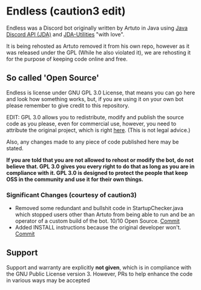 # Endless (caution3 edit)

Endless was a Discord bot originally written by Artuto in Java using [Java Discord API (JDA)](https://github.com/DV8FromTheWorld/JDA) and [JDA-Utilities](https://github.com/JDA-Applications/JDA-Utilities) "with love".

It is being rehosted as Artuto removed it from his own repo, however as it was released under the GPL (While he also violated it), we are rehosting it for the purpose of keeping code online and free.

## So called 'Open Source'

Endless is license under GNU GPL 3.0 License, that means you can go here and look how something works, but, if you are using it on your own bot please remember to give credit to this repository.

EDIT: GPL 3.0 allows you to redistribute, modify and publish the source code as you please, even for commercial use, however, you need to attribute the original project, which is right [here](https://github.com/caution3/Endless). (This is not legal advice.)

Also, any changes made to any piece of code published here may be stated.

**If you are told that you are not allowed to rehost or modify the bot, do not believe that. GPL 3.0 gives you every right to do that as long as you are in compliance with it. GPL 3.0 is designed to protect the people that keep OSS in the community and use it for their own things.**

### Significant Changes (courtesy of caution3)
- Removed some redundant and bullshit code in StartupChecker.java which stopped users other than Artuto from being able to run and be an operator of a custom build of the bot. 10/10 Open Source. [Commit](https://github.com/caution3/Endless/commit/0897b6ddf3d7da8d21c4ad2500daad40b1aa1806)
- Added INSTALL instructions because the original developer won't. [Commit](https://github.com/caution3/Endless/commit/8b3c8cb2df01c6d9090e537f095722d855489235)

## Support
Support and warranty are explicitly **not given**, which is in compliance with the GNU Public License version 3. However, PRs to help enhance the code in various ways may be accepted
